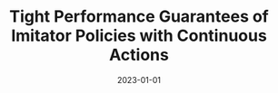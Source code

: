 ---
title: "Tight Performance Guarantees of Imitator Policies with Continuous Actions"
collection: publ_conferences
permalink: /publication/0021-2023-Tight-Performance-Guarantees-of-Imitator-Policies-with-Continuous-Actions
note: 'To appear'
acceptance: 'Acceptance rate: 19.6%'
rankCORE: 'CORE 2021: A*'
rankGGS: 'GGS 2021: A++'
date: 2023-01-01
venue: 'The Thirty-Seventh AAAI Conference on Artificial Intelligence (AAAI)'
pubtype: 'conferences'
authors: ' Davide  Maran,  Alberto Maria Metelli, and  Marcello  Restelli'
citation: ' Davide  Maran,  Alberto Maria Metelli, and  Marcello  Restelli&quot;Tight Performance Guarantees of Imitator Policies with Continuous Actions.&quot; The Thirty-Seventh AAAI Conference on Artificial Intelligence (AAAI), 2023'
---